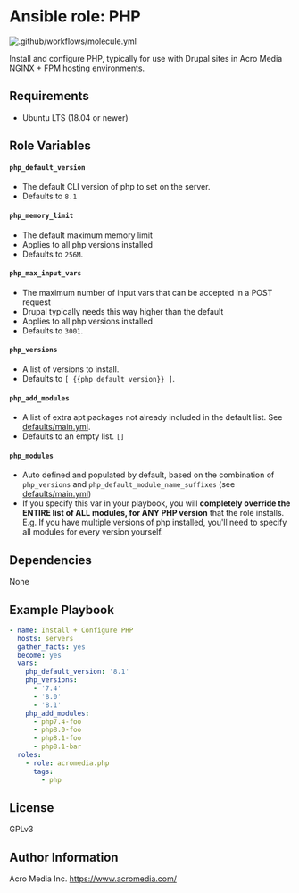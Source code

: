 # Ansible role: PHP

![.github/workflows/molecule.yml](https://github.com/AcroMedia/ansible-role-php/workflows/.github/workflows/molecule.yml/badge.svg)

Install and configure PHP, typically for use with Drupal sites in Acro Media NGINX + FPM hosting environments.


## Requirements

* Ubuntu LTS (18.04 or newer)


## Role Variables

#### `php_default_version`
  * The default CLI version of php to set on the server.
  * Defaults to `8.1`

#### `php_memory_limit`
* The default maximum memory limit
* Applies to all php versions installed
* Defaults to `256M`.

#### `php_max_input_vars`
* The maximum number of input vars that can be accepted in a POST request
* Drupal typically needs this way higher than the default
* Applies to all php versions installed
* Defaults to `3001`.

#### `php_versions`
* A list of versions to install.
* Defaults to `[ {{php_default_version}} ]`.

#### `php_add_modules`
* A list of extra apt packages not already included in the default list. See [defaults/main.yml](defaults/main.yml).
* Defaults to an empty list. `[]`

#### `php_modules`
* Auto defined and populated by default, based on the combination of `php_versions` and `php_default_module_name_suffixes` (see [defaults/main.yml](defaults/main.yml))
* If you specify this var in your playbook, you will **completely override the ENTIRE list of ALL modules, for ANY PHP version** that the role installs. E.g. If you have multiple versions of php installed, you'll need to specify all modules for every version yourself.


## Dependencies

None


## Example Playbook
```yaml
- name: Install + Configure PHP
  hosts: servers
  gather_facts: yes
  become: yes
  vars:
    php_default_version: '8.1'
    php_versions:
      - '7.4'
      - '8.0'
      - '8.1'
    php_add_modules:
      - php7.4-foo
      - php8.0-foo
      - php8.1-foo
      - php8.1-bar
  roles:
    - role: acromedia.php
      tags:
        - php
```

## License

GPLv3


## Author Information

Acro Media Inc.
https://www.acromedia.com/
